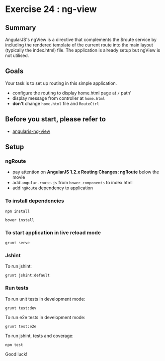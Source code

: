 # Exercise 24 : ng-view

## Summary
AngularJS's ngView is a directive that complements the $route service by including the rendered template of the current route into the main layout (typically the index.html) file. The application is already setup but ngView is not utilised.

## Goals
Your task is to set up routing in this simple application. 

* configure the routing to display home.html page at `/` path'
* display message from controller at `home.html`
* **don't** change `home.html` file and `RouteCtrl`

## Before you start, please refer to
* [angularjs-ng-view](https://egghead.io/lessons/angularjs-ng-view)

## Setup
 
### ngRoute

 * pay attention on **AngularJS 1.2.x Routing Changes: ngRoute** below the movie
 * add `angular-route.js` from `bower_components` to index.html 
 * add `ngRoute` dependency to application

### To install dependencies 

```
npm install
```

```
bower install
```

### To start application in live reload mode

    grunt serve
    
### Jshint
To run jshint:
    
    grunt jshint:default

### Run tests

To run unit tests in development mode:
    
    grunt test:dev
    
To run e2e tests in development mode:

    grunt test:e2e

To run jshint, tests and coverage:

    npm test

Good luck!
